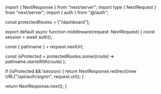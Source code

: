 import { NextResponse } from "next/server";
import type { NextRequest } from "next/server";
import { auth } from "@/auth";

const protectedRoutes = ["/dashboard"];

export default async function middleware(request: NextRequest) {
  const session = await auth();

  const { pathname } = request.nextUrl;

  const isProtected = protectedRoutes.some((route) =>
    pathname.startsWith(route)
  );

  if (isProtected && !session) {
    return NextResponse.redirect(new URL("/api/auth/signin", request.url));
  }

  return NextResponse.next();
}